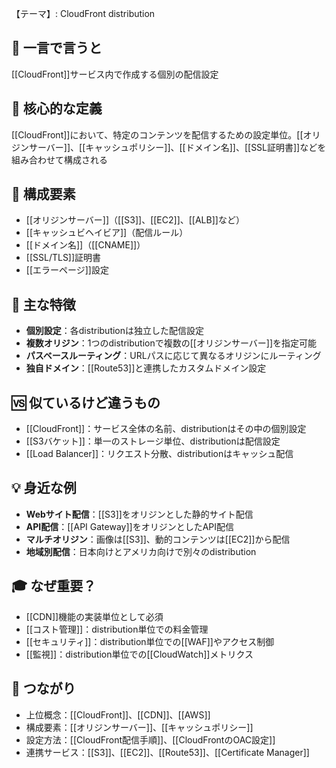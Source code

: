 【テーマ】: CloudFront distribution

## 📝 一言で言うと
[[CloudFront]]サービス内で作成する個別の配信設定

## 🎯 核心的な定義
[[CloudFront]]において、特定のコンテンツを配信するための設定単位。[[オリジンサーバー]]、[[キャッシュポリシー]]、[[ドメイン名]]、[[SSL証明書]]などを組み合わせて構成される

## 🔗 構成要素
- [[オリジンサーバー]]（[[S3]]、[[EC2]]、[[ALB]]など）
- [[キャッシュビヘイビア]]（配信ルール）
- [[ドメイン名]]（[[CNAME]]）
- [[SSL/TLS]]証明書
- [[エラーページ]]設定

## 🌟 主な特徴
- **個別設定**：各distributionは独立した配信設定
- **複数オリジン**：1つのdistributionで複数の[[オリジンサーバー]]を指定可能
- **パスベースルーティング**：URLパスに応じて異なるオリジンにルーティング
- **独自ドメイン**：[[Route53]]と連携したカスタムドメイン設定

## 🆚 似ているけど違うもの
- [[CloudFront]]：サービス全体の名前、distributionはその中の個別設定
- [[S3バケット]]：単一のストレージ単位、distributionは配信設定
- [[Load Balancer]]：リクエスト分散、distributionはキャッシュ配信

## 💡 身近な例
- **Webサイト配信**：[[S3]]をオリジンとした静的サイト配信
- **API配信**：[[API Gateway]]をオリジンとしたAPI配信
- **マルチオリジン**：画像は[[S3]]、動的コンテンツは[[EC2]]から配信
- **地域別配信**：日本向けとアメリカ向けで別々のdistribution

## 🎓 なぜ重要？
- [[CDN]]機能の実装単位として必須
- [[コスト管理]]：distribution単位での料金管理
- [[セキュリティ]]：distribution単位での[[WAF]]やアクセス制御
- [[監視]]：distribution単位での[[CloudWatch]]メトリクス

## 🔄 つながり
- 上位概念：[[CloudFront]]、[[CDN]]、[[AWS]]
- 構成要素：[[オリジンサーバー]]、[[キャッシュポリシー]]
- 設定方法：[[CloudFront配信手順]]、[[CloudFrontのOAC設定]]
- 連携サービス：[[S3]]、[[EC2]]、[[Route53]]、[[Certificate Manager]]